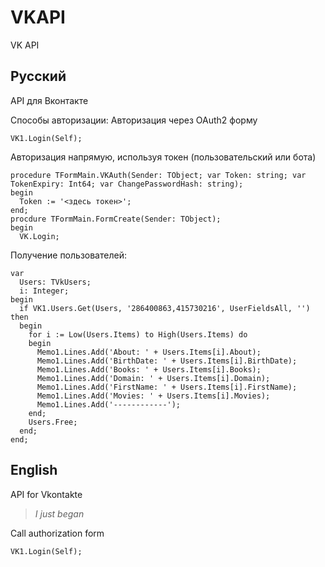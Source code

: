 # VKAPI
 VK API

Русский
-
API для Вконтакте

Способы авторизации:
Авторизация через OAuth2 форму

    VK1.Login(Self);
Авторизация напрямую, используя токен (пользовательский или бота)
    
    procedure TFormMain.VKAuth(Sender: TObject; var Token: string; var TokenExpiry: Int64; var ChangePasswordHash: string);
    begin
      Token := '<здесь токен>';
    end;
    procdure TFormMain.FormCreate(Sender: TObject);
    begin
      VK.Login;
      
 







Получение пользователей:

    var
      Users: TVkUsers;
      i: Integer;
    begin
      if VK1.Users.Get(Users, '286400863,415730216', UserFieldsAll, '') then
      begin
        for i := Low(Users.Items) to High(Users.Items) do
        begin
          Memo1.Lines.Add('About: ' + Users.Items[i].About);
          Memo1.Lines.Add('BirthDate: ' + Users.Items[i].BirthDate);
          Memo1.Lines.Add('Books: ' + Users.Items[i].Books);
          Memo1.Lines.Add('Domain: ' + Users.Items[i].Domain);
          Memo1.Lines.Add('FirstName: ' + Users.Items[i].FirstName);
          Memo1.Lines.Add('Movies: ' + Users.Items[i].Movies);
          Memo1.Lines.Add('------------');
        end;
        Users.Free;
      end;
    end;



**English**
-
API for Vkontakte
> *I just began*

Call authorization form

    VK1.Login(Self);

<!--stackedit_data:
eyJoaXN0b3J5IjpbMTExNDg0NzM1NywzNDUyOTIzNSwtMTQ0NT
E4MDc0MV19
-->